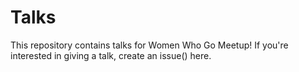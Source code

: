 # Talks
This repository contains talks for Women Who Go Meetup! If you're interested in giving a talk, create an issue() here.
